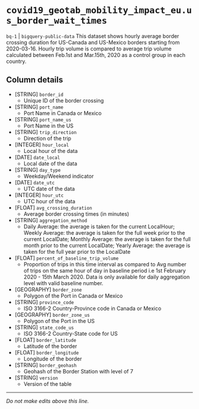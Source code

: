 # `covid19_geotab_mobility_impact_eu.us_border_wait_times`
`bq-1` | `bigquery-public-data`
This dataset shows hourly average border crossing duration for US-Canada and US-Mexico borders starting from 2020-03-16. Hourly trip volume is compared to average trip volume calculated between Feb.1st and Mar.15th, 2020 as a control group in each country.

## Column details
* [STRING]    `border_id`
  - Unique ID of the border crossing
* [STRING]    `port_name`
  - Port Name in Canada or Mexico
* [STRING]    `port_name_us`
  - Port Name in the US
* [STRING]    `trip_direction`
  - Direction of the trip
* [INTEGER]   `hour_local`
  - Local hour of the data
* [DATE]      `date_local`
  - Local date of the data
* [STRING]    `day_type`
  - Weekday/Weekend indicator
* [DATE]      `date_utc`
  - UTC date of the data
* [INTEGER]   `hour_utc`
  - UTC hour of the data
* [FLOAT]     `avg_crossing_duration`
  - Average border crossing times (in minutes)
* [STRING]    `aggregation_method`
  - Daily Average: the average is taken for the current LocalHour; Weekly Average: the average is taken for the full week prior to the current LocalDate; Monthly Average: the average is taken for the full month prior to the current LocalDate; Yearly Average: the average is taken for the full year prior to the LocalDate
* [FLOAT]     `percent_of_baseline_trip_volume`
  - Proportion of trips in this time interval as compared to Avg number of trips on the same hour of day in baseline period i.e 1st February 2020 - 15th March 2020. Data is only available for daily aggregation level with valid baseline number.
* [GEOGRAPHY] `border_zone`
  - Polygon of the Port in Canada or Mexico
* [STRING]    `province_code`
  - ISO 3166-2 Country-Province code in Canada or Mexico
* [GEOGRAPHY] `border_zone_us`
  - Polygon of the Port in the US
* [STRING]    `state_code_us`
  - ISO 3166-2 Country-State code for US
* [FLOAT]     `border_latitude`
  - Latitude of the border
* [FLOAT]     `border_longitude`
  - Longitude of the border
* [STRING]    `border_geohash`
  - Geohash of the Border Station with level of 7
* [STRING]    `version`
  - Version of the table

-------------------------------------------------------------------------------
*Do not make edits above this line.*
